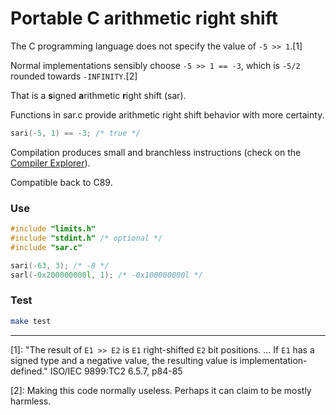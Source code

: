 # Portable C arithmetic right shift

The C programming language does not specify the value of  `-5 >> 1`.[1]

Normal implementations sensibly choose `-5 >> 1 == -3`, which is `-5/2` rounded towards `-INFINITY`.[2]

That is a **s**igned **a**rithmetic **r**ight shift (sar).

Functions in sar.c provide arithmetic right shift behavior with more certainty.
```c
sari(-5, 1) == -3; /* true */
```
Compilation produces small and branchless instructions (check on the [Compiler Explorer](https://godbolt.org/z/6PzT3h)).

Compatible back to C89.

### Use
```c
#include "limits.h"
#include "stdint.h" /* optional */
#include "sar.c"

sari(-63, 3); /* -8 */
sarl(-0x200000000l, 1); /* -0x100000000l */
```
### Test
```bash
make test
```
___
[1]: "The result of `E1 >> E2` is `E1` right-shifted `E2` bit positions. ... If `E1` has a signed type and a negative value, the resulting value is implementation-defined." ISO/IEC 9899:TC2 6.5.7, p84-85

[2]: Making this code normally useless. Perhaps it can claim to be mostly harmless.

